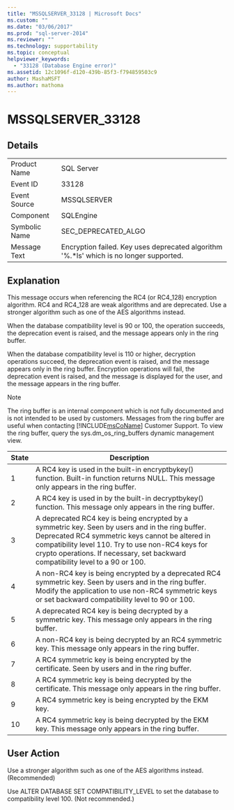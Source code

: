```yaml
---
title: "MSSQLSERVER_33128 | Microsoft Docs"
ms.custom: ""
ms.date: "03/06/2017"
ms.prod: "sql-server-2014"
ms.reviewer: ""
ms.technology: supportability
ms.topic: conceptual
helpviewer_keywords: 
  - "33128 (Database Engine error)"
ms.assetid: 12c1096f-d120-439b-85f3-f794859503c9
author: MashaMSFT
ms.author: mathoma
---
```

# MSSQLSERVER_33128
    
## Details  
  
|||  
|-|-|  
|Product Name|SQL Server|  
|Event ID|33128|  
|Event Source|MSSQLSERVER|  
|Component|SQLEngine|  
|Symbolic Name|SEC_DEPRECATED_ALGO|  
|Message Text|Encryption failed. Key uses deprecated algorithm '%.*ls' which is no longer supported.|  
  
## Explanation  
 This message occurs when referencing the RC4 (or RC4_128) encryption algorithm. RC4 and RC4_128 are weak algorithms and are deprecated. Use a stronger algorithm such as one of the AES algorithms instead.  
  
 When the database compatibility level is 90 or 100, the operation succeeds, the deprecation event is raised, and the message appears only in the ring buffer.  
  
 When the database compatibility level is 110 or higher, decryption operations succeed, the deprecation event is raised, and the message appears only in the ring buffer. Encryption operations will fail, the deprecation event is raised, and the message is displayed for the user, and the message appears in the ring buffer.  
  
> [!NOTE]  
>  The ring buffer is an internal component which is not fully documented and is not intended to be used by customers. Messages from the ring buffer are useful when contacting [!INCLUDE[msCoName](../../includes/msconame-md.md)] Customer Support. To view the ring buffer, query the sys.dm_os_ring_buffers dynamic management view.  
  
|State|Description|  
|-----------|-----------------|  
|1|A RC4 key is used in the built-in encryptbykey() function. Built-in function returns NULL. This message only appears in the ring buffer.|  
|2|A RC4 key is used in by the built-in decryptbykey() function. This message only appears in the ring buffer.|  
|3|A deprecated RC4 key is being encrypted by a symmetric key. Seen by users and in the ring buffer. Deprecated RC4 symmetric keys cannot be altered in compatibility level 110. Try to use non-RC4 keys for crypto operations. If necessary, set backward compatibility level to a 90 or 100.|  
|4|A non-RC4 key is being encrypted by a deprecated RC4 symmetric key. Seen by users and in the ring buffer. Modify the application to use non-RC4 symmetric keys or set backward compatibility level to 90 or 100.|  
|5|A deprecated RC4 key is being decrypted by a symmetric key. This message only appears in the ring buffer.|  
|6|A non-RC4 key is being decrypted by an RC4 symmetric key. This message only appears in the ring buffer.|  
|7|A RC4 symmetric key is being encrypted by the certificate. Seen by users and in the ring buffer.|  
|8|A RC4 symmetric key is being decrypted by the certificate. This message only appears in the ring buffer.|  
|9|A RC4 symmetric key is being encrypted by the EKM key.|  
|10|A RC4 symmetric key is being decrypted by the EKM key. This message only appears in the ring buffer.|  
  
## User Action  
 Use a stronger algorithm such as one of the AES algorithms instead. (Recommended)  
  
 Use ALTER DATABASE SET COMPATIBILITY_LEVEL to set the database to compatibility level 100. (Not recommended.)  
  
  
